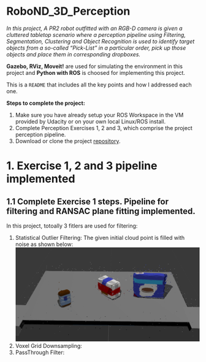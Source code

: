 # RoboND_3D_Perception
*In this project, A PR2 robot outfitted with an RGB-D camera is given a cluttered tabletop scenario where a perception pipeline using Filtering, Segmentation, Clustering and Object Recognition is used to identify target objects from a so-called “Pick-List” in a particular order, pick up those objects and place them in corresponding dropboxes.*

**Gazebo, RViz, Moveit!** are used for simulating the environment in this project and **Python with ROS** is choosed for implementing this project.

This is a `README` that includes all the key points and how I addressed each one.

**Steps to complete the project:**  


1. Make sure you have already setup your ROS Workspace in the VM provided by Udacity or on your own local Linux/ROS install.
2. Complete Perception Exercises 1, 2 and 3, which comprise the project perception pipeline.
3. Download or clone the project [repository](https://github.com/udacity/RoboND-Perception-Project).

# 1. Exercise 1, 2 and 3 pipeline implemented 
## 1.1 Complete Exercise 1 steps. Pipeline for filtering and RANSAC plane fitting implemented.
In this project, totoally 3 fitlers are used for filtering:
1. Statistical Outlier Filtering: The given initial cloud point is filled with noise as shown below:
![Initial_Point_Cloud_with_Noise](image/Initial_Point_Cloud_with_Noise.png)
2. Voxel Grid Downsampling:
3. PassThrough Filter:
